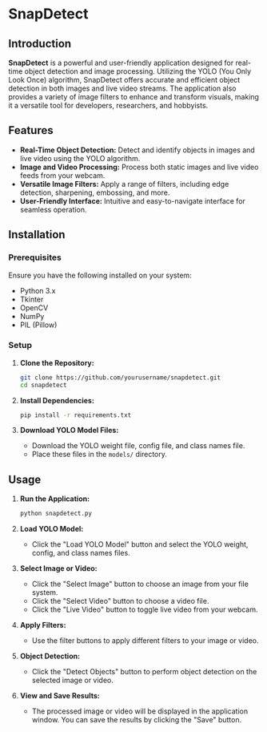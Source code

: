 # **SnapDetect**

## **Introduction**

**SnapDetect** is a powerful and user-friendly application designed for real-time object detection and image processing. Utilizing the YOLO (You Only Look Once) algorithm, SnapDetect offers accurate and efficient object detection in both images and live video streams. The application also provides a variety of image filters to enhance and transform visuals, making it a versatile tool for developers, researchers, and hobbyists.

## **Features**

- **Real-Time Object Detection:** Detect and identify objects in images and live video using the YOLO algorithm.
- **Image and Video Processing:** Process both static images and live video feeds from your webcam.
- **Versatile Image Filters:** Apply a range of filters, including edge detection, sharpening, embossing, and more.
- **User-Friendly Interface:** Intuitive and easy-to-navigate interface for seamless operation.

## **Installation**

### **Prerequisites**

Ensure you have the following installed on your system:
- Python 3.x
- Tkinter
- OpenCV
- NumPy
- PIL (Pillow)

### **Setup**

1. **Clone the Repository:**
   ```sh
   git clone https://github.com/yourusername/snapdetect.git
   cd snapdetect
   ```

2. **Install Dependencies:**
   ```sh
   pip install -r requirements.txt
   ```

3. **Download YOLO Model Files:**
   - Download the YOLO weight file, config file, and class names file.
   - Place these files in the `models/` directory.

## **Usage**

1. **Run the Application:**
   ```sh
   python snapdetect.py
   ```

2. **Load YOLO Model:**
   - Click the "Load YOLO Model" button and select the YOLO weight, config, and class names files.

3. **Select Image or Video:**
   - Click the "Select Image" button to choose an image from your file system.
   - Click the "Select Video" button to choose a video file.
   - Click the "Live Video" button to toggle live video from your webcam.

4. **Apply Filters:**
   - Use the filter buttons to apply different filters to your image or video.

5. **Object Detection:**
   - Click the "Detect Objects" button to perform object detection on the selected image or video.

6. **View and Save Results:**
   - The processed image or video will be displayed in the application window. You can save the results by clicking the "Save" button.


